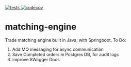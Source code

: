 <a href="https://github.com/marronjo/matching-engine/actions/workflows/maven.yml">
    <img alt="tests" src="https://github.com/marronjo/matching-engine/actions/workflows/maven.yml/badge.svg">
</a>
<a href="https://codecov.io/gh/marronjo/matching-engine" > 
 <img alt="codecov" src="https://codecov.io/gh/marronjo/matching-engine/branch/main/graph/badge.svg?token=I3PT77ED21"/> 
</a>

# matching-engine
Trade matching engine built in Java, with Springboot.
To Do:
1. Add MQ messaging for async communication
2. Save Completed orders in Postgres DB, for audit logs
3. Improve SWagger Docs
